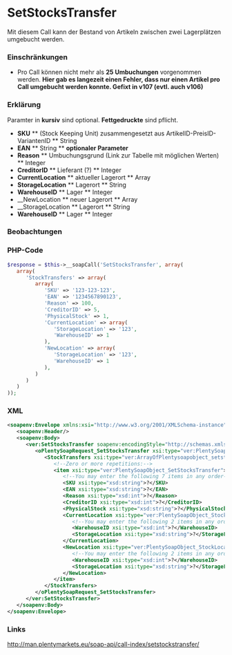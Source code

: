 # SetStocksTransfer

Mit diesem Call kann der Bestand von Artikeln zwischen zwei Lagerplätzen umgebucht werden.

### Einschränkungen
* Pro Call können nicht mehr als __25 Umbuchungen__ vorgenommen werden. **Hier gab es langezeit einen Fehler, dass nur einen Artikel pro Call umgebucht werden konnte. Gefixt in __v107__ (evtl. auch v106)**

### Erklärung
Paramter in **kursiv** sind optional. __Fettgedruckte__ sind pflicht.

* __SKU__
** (Stock Keeping Unit) zusammengesetzt aus ArtikelID-PreisID-VariantenID
** String
* **EAN**
** String
** **optionaler Parameter**
* __Reason__
** Umbuchungsgrund (Link zur Tabelle mit möglichen Werten)
** Integer
* **CreditorID**
** Lieferant (?)
** Integer
* __CurrentLocation__
** aktueller Lagerort
** Array
* __StorageLocation__
** Lagerort
** String
* __WarehouseID__
** Lager
** Integer
* __NewLocation
** neuer Lagerort
** Array
* __StorageLocation
** Lagerort
** String
* __WarehouseID__
** Lager
** Integer


### Beobachtungen


### PHP-Code
```php
$response = $this->__soapCall('SetStocksTransfer', array(
   array(
      'StockTransfers' => array(
         array(
            'SKU' => '123-123-123',
            'EAN' => '1234567890123',
            'Reason' => 100,
            'CreditorID' => 5,
            'PhysicalStock' => 1,
            'CurrentLocation' => array(
               'StorageLocation' => '123',
               'WarehouseID' => 1
            ),
            'NewLocation' => array(
               'StorageLocation' => '123',
               'WarehouseID' => 1
            ),
         )
      )
   )
));
```

### XML
```xml
<soapenv:Envelope xmlns:xsi="http://www.w3.org/2001/XMLSchema-instance" xmlns:xsd="http://www.w3.org/2001/XMLSchema" xmlns:soapenv="http://schemas.xmlsoap.org/soap/envelope/" xmlns:ver="http://plentymarketsdomain/plenty/api/soap/version106/">
   <soapenv:Header/>
   <soapenv:Body>
      <ver:SetStocksTransfer soapenv:encodingStyle="http://schemas.xmlsoap.org/soap/encoding/">
         <oPlentySoapRequest_SetStocksTransfer xsi:type="ver:PlentySoapRequest_SetStocksTransfer">
            <StockTransfers xsi:type="ver:ArrayOfPlentysoapobject_setstockstransfer">
               <!--Zero or more repetitions:-->
               <item xsi:type="ver:PlentySoapObject_SetStocksTransfer">
                  <!--You may enter the following 7 items in any order-->
                  <SKU xsi:type="xsd:string">?</SKU>
                  <EAN xsi:type="xsd:string">?</EAN>
                  <Reason xsi:type="xsd:int">?</Reason>
                  <CreditorID xsi:type="xsd:int">?</CreditorID>
                  <PhysicalStock xsi:type="xsd:string">?</PhysicalStock>
                  <CurrentLocation xsi:type="ver:PlentySoapObject_StockLocation">
                     <!--You may enter the following 2 items in any order-->
                     <WarehouseID xsi:type="xsd:int">?</WarehouseID>
                     <StorageLocation xsi:type="xsd:string">?</StorageLocation>
                  </CurrentLocation>
                  <NewLocation xsi:type="ver:PlentySoapObject_StockLocation">
                     <!--You may enter the following 2 items in any order-->
                     <WarehouseID xsi:type="xsd:int">?</WarehouseID>
                     <StorageLocation xsi:type="xsd:string">?</StorageLocation>
                  </NewLocation>
               </item>
            </StockTransfers>
         </oPlentySoapRequest_SetStocksTransfer>
      </ver:SetStocksTransfer>
   </soapenv:Body>
</soapenv:Envelope>
```

### Links
http://man.plentymarkets.eu/soap-api/call-index/setstockstransfer/